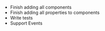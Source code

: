 * Finish adding all components
* Finish adding all properties to components
* Write tests
* Support Events